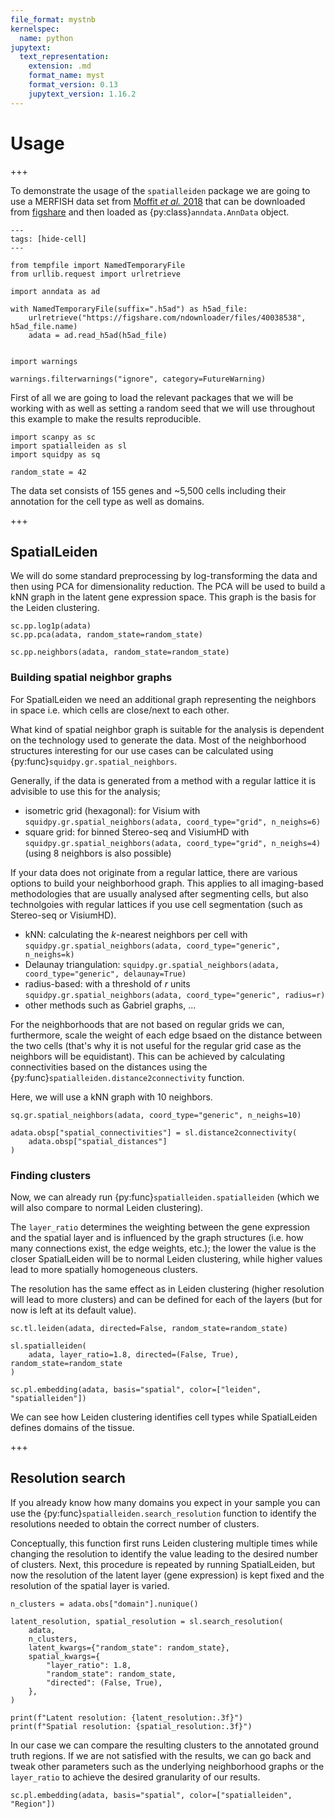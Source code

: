```yaml
---
file_format: mystnb
kernelspec:
  name: python
jupytext:
  text_representation:
    extension: .md
    format_name: myst
    format_version: 0.13
    jupytext_version: 1.16.2
---
```


# Usage

+++

To demonstrate the usage of the `spatialleiden` package we are going to use a MERFISH data set from [Moffit _et al._ 2018](https://doi.org/10.1126/science.aau5324) that can be downloaded from [figshare](https://figshare.com/articles/dataset/MERFISH_datasets/22565170) and then loaded as {py:class}`anndata.AnnData` object.

```{code-cell} ipython3
---
tags: [hide-cell]
---

from tempfile import NamedTemporaryFile
from urllib.request import urlretrieve

import anndata as ad

with NamedTemporaryFile(suffix=".h5ad") as h5ad_file:
    urlretrieve("https://figshare.com/ndownloader/files/40038538", h5ad_file.name)
    adata = ad.read_h5ad(h5ad_file)


import warnings

warnings.filterwarnings("ignore", category=FutureWarning)
```

First of all we are going to load the relevant packages that we will be working with as well as setting a random seed that we will use throughout this example to make the results reproducible.

```{code-cell} ipython3
import scanpy as sc
import spatialleiden as sl
import squidpy as sq

random_state = 42
```

The data set consists of 155 genes and ~5,500 cells including their annotation for the cell type as well as domains.

+++

## SpatialLeiden

We will do some standard preprocessing by log-transforming the data and then using PCA for dimensionality reduction. The PCA will be used to build a kNN graph in the latent gene expression space. This graph is the basis for the Leiden clustering.

```{code-cell} ipython3
sc.pp.log1p(adata)
sc.pp.pca(adata, random_state=random_state)

sc.pp.neighbors(adata, random_state=random_state)
```

### Building spatial neighbor graphs

For SpatialLeiden we need an additional graph representing the neighbors in space i.e.
which cells are close/next to each other.

What kind of spatial neighbor graph is suitable for the analysis is dependent on the
technology used to generate the data. Most of the neighborhood structures interesting
for our use cases can be calculated using {py:func}`squidpy.gr.spatial_neighbors`.

Generally, if the data is generated from a method with a regular lattice it is advisible
to use this for the analysis;
* isometric grid (hexagonal): for Visium with `squidpy.gr.spatial_neighbors(adata, coord_type="grid", n_neighs=6)`
* square grid: for binned Stereo-seq and VisiumHD with `squidpy.gr.spatial_neighbors(adata, coord_type="grid", n_neighs=4)` (using 8 neighbors is also possible)

If your data does not originate from a regular lattice, there are various options to build your neighborhood graph.
This applies to all imaging-based methodologies that are usually analysed after segmenting cells, but also technolgoies with regular lattices if you use cell segmentation (such as Stereo-seq or VisiumHD).
* kNN: calculating the *k*-nearest neighbors per cell with `squidpy.gr.spatial_neighbors(adata, coord_type="generic", n_neighs=k)`
* Delaunay triangulation: `squidpy.gr.spatial_neighbors(adata, coord_type="generic", delaunay=True)`
* radius-based: with a threshold of *r* units `squidpy.gr.spatial_neighbors(adata, coord_type="generic", radius=r)`
* other methods such as Gabriel graphs, ...

For the neighborhoods that are not based on regular grids we can, furthermore, scale the weight of each edge bsaed on the distance between the two cells (that's why it is not useful for the regular grid case as the neighbors will be equidistant).
This can be achieved by calculating connectivities based on the distances using the {py:func}`spatialleiden.distance2connectivity` function.

Here, we will use a kNN graph with 10 neighbors.

```{code-cell} ipython3
sq.gr.spatial_neighbors(adata, coord_type="generic", n_neighs=10)

adata.obsp["spatial_connectivities"] = sl.distance2connectivity(
    adata.obsp["spatial_distances"]
)
```

### Finding clusters

Now, we can already run {py:func}`spatialleiden.spatialleiden` (which we will also compare to normal Leiden clustering).

The `layer_ratio` determines the weighting between the gene expression and the spatial layer and is influenced by the graph structures (i.e. how many connections exist, the edge weights, etc.); the lower the value is the closer SpatialLeiden will be to normal Leiden clustering, while higher values lead to more spatially homogeneous clusters.

The resolution has the same effect as in Leiden clustering (higher resolution will lead to more clusters) and can be defined for each of the layers (but for now is left at its default value).

```{code-cell} ipython3
sc.tl.leiden(adata, directed=False, random_state=random_state)

sl.spatialleiden(
    adata, layer_ratio=1.8, directed=(False, True), random_state=random_state
)

sc.pl.embedding(adata, basis="spatial", color=["leiden", "spatialleiden"])
```

We can see how Leiden clustering identifies cell types while SpatialLeiden defines domains of the tissue.

+++

## Resolution search

If you already know how many domains you expect in your sample you can use the {py:func}`spatialleiden.search_resolution` function to identify the resolutions needed to obtain the correct number of clusters.

Conceptually, this function first runs Leiden clustering multiple times while changing the resolution to identify the value leading to the desired number of clusters. Next, this procedure is repeated by running SpatialLeiden, but now the resolution of the latent layer (gene expression) is kept fixed and the resolution of the spatial layer is varied.

```{code-cell} ipython3
n_clusters = adata.obs["domain"].nunique()

latent_resolution, spatial_resolution = sl.search_resolution(
    adata,
    n_clusters,
    latent_kwargs={"random_state": random_state},
    spatial_kwargs={
        "layer_ratio": 1.8,
        "random_state": random_state,
        "directed": (False, True),
    },
)

print(f"Latent resolution: {latent_resolution:.3f}")
print(f"Spatial resolution: {spatial_resolution:.3f}")
```

In our case we can compare the resulting clusters to the annotated ground truth regions. If we are not satisfied with the results, we can go back and tweak other parameters such as the underlying neighborhood graphs or the `layer_ratio` to achieve the desired granularity of our results.

```{code-cell} ipython3
sc.pl.embedding(adata, basis="spatial", color=["spatialleiden", "Region"])
```
